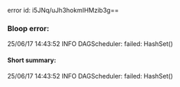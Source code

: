 error id: i5JNq/uJh3hokmIHMzib3g==
### Bloop error:

25/06/17 14:43:52 INFO DAGScheduler: failed: HashSet()
#### Short summary: 

25/06/17 14:43:52 INFO DAGScheduler: failed: HashSet()